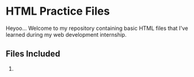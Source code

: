 # HTML Practice Files
Heyoo...
  Welcome to my repository containing basic HTML files that I've learned during my web development internship.

## Files Included
1)
